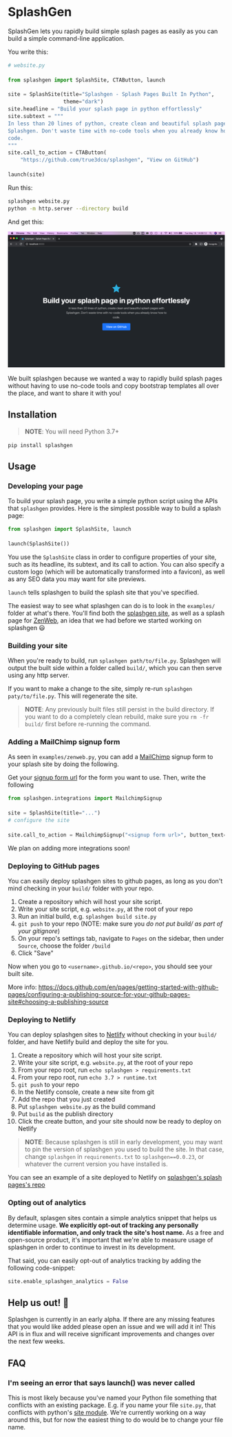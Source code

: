 # SplashGen

SplashGen lets you rapidly build simple splash pages as easily as you can build a simple command-line application.

You write this:

```python
# website.py

from splashgen import SplashSite, CTAButton, launch

site = SplashSite(title="Splashgen - Splash Pages Built In Python",
                  theme="dark")
site.headline = "Build your splash page in python effortlessly"
site.subtext = """
In less than 20 lines of python, create clean and beautiful splash pages with
Splashgen. Don't waste time with no-code tools when you already know how to
code.
"""
site.call_to_action = CTAButton(
    "https://github.com/true3dco/splashgen", "View on GitHub")

launch(site)
```

Run this:

```sh
splashgen website.py
python -m http.server --directory build
```

And get this:

![Example splash site](./screenshot.png)

We built splashgen because we wanted a way to rapidly build splash pages without having to use no-code tools and copy bootstrap
templates all over the place, and want to share it with you!

## Installation

> **NOTE**: You will need Python 3.7+

`pip install splashgen`

## Usage

### Developing your page

To build your splash page, you write a simple python script using the APIs that `splashgen` provides. Here is the simplest possible way to build a splash page:

```python
from splashgen import SplashSite, launch

launch(SplashSite())
```

You use the `SplashSite` class in order to configure properties of your site, such as its headline, its subtext, and its call to action. You can also specify a custom logo (which will be automatically transformed into a favicon), as well as any SEO data you may want for site previews.

`launch` tells splashgen to build the splash site that you've specified.

The easiest way to see what splashgen can do is to look in the `examples/` folder at what's there. You'll find both the [splashgen site](https://splashgen.sh), as well as a splash page for [ZenWeb](https://zenweb.dev), an idea that we had before we started working
on splashgen :smiley:

### Building your site

When you're ready to build, run `splashgen path/to/file.py`. Splashgen will output the built side within a folder called `build/`, which you can then serve using any http server.

If you want to make a change to the site, simply re-run `splashgen paty/to/file.py`. This will regenerate the site.

> **NOTE**: Any previously built files still persist in the build directory. If you want to do a completely clean rebuild, make sure you `rm -fr build/` first before re-running the command.

### Adding a MailChimp signup form

As seen in `examples/zenweb.py`, you can add a [MailChimp](https://mailchimp.com/) signup form to your splash site by doing the
following.

Get your [signup form url](https://mailchimp.com/help/share-your-signup-form/#Find_share_options) for the form you want to use.
Then, write the following

```python
from splashgen.integrations import MailchimpSignup

site = SplashSite(title="...")
# configure the site

site.call_to_action = MailchimpSignup("<signup form url>", button_text="Join the waitlist")
```

We plan on adding more integrations soon!

### Deploying to GitHub pages

You can easily deploy splashgen sites to github pages, as long as you don't mind checking in your `build/` folder with
your repo.

1. Create a repository which will host your site script.
1. Write your site script, e.g. `website.py`, at the root of your repo
1. Run an initial build, e.g. `splashgen build site.py`
1. `git push` to your repo (NOTE: make sure you _do not put build/ as part of your gitignore_)
1. On your repo's settings tab, navigate to `Pages` on the sidebar, then under `Source`, choose the folder `/build`
1. Click "Save"

Now when you go to `<username>.github.io/<repo>`, you should see your built site.

More info: https://docs.github.com/en/pages/getting-started-with-github-pages/configuring-a-publishing-source-for-your-github-pages-site#choosing-a-publishing-source

### Deploying to Netlify

You can deploy splashgen sites to [Netlify](https://www.netlify.com/) without checking in your `build/` folder,
and have Netlify build and deploy the site for you.

1. Create a repository which will host your site script.
1. Write your site script, e.g. `website.py`, at the root of your repo
1. From your repo root, run `echo splashgen > requirements.txt`
1. From your repo root, run `echo 3.7 > runtime.txt`
1. `git push` to your repo
1. In the Netlify console, create a new site from git
1. Add the repo that you just created
1. Put `splashgen website.py` as the build command
1. Put `build` as the publish directory
1. Click the create button, and your site should now be ready to deploy on Netlify

> **NOTE**: Because splashgen is still in early development, you may want to pin the version of splashgen you used to build
> the site. In that case, change `splashgen` in `requirements.txt` to `splashgen==0.0.23`, or whatever the current version
> you have installed is.

You can see an example of a site deployed to Netlify on [splashgen's splash pages's repo](https://github.com/true3dco/splashgen.sh-site)

### Opting out of analytics

By default, splasgen sites contain a simple analytics snippet that helps us determine usage. **We explicitly opt-out of tracking
any personally identifiable information, and only track the site's host name.** As a free and open-source product, it's important
that we're able to measure usage of splashgen in order to continue to invest in its development.

That said, you can easily opt-out of analytics tracking by adding the following code-snippet:

```python
site.enable_splashgen_analytics = False
```

## Help us out! :pray:

Splashgen is currently in an early alpha. If there are any missing features that you would like added please open an issue and we will add it in! This API is in flux and will receive significant improvements and changes over the next few weeks.

## FAQ

### I'm seeing an error that says launch() was never called

This is most likely because you've named your Python file something that conflicts with an existing package. E.g.
if you name your file `site.py`, that conflicts with python's [site module](https://docs.python.org/3/library/site.html).
We're currently working on a way around this, but for now the easiest thing to do would be to change your file name.

